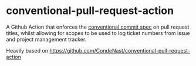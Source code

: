 # conventional-pull-request-action

A Github Action that enforces the [conventional commit spec](https://www.conventionalcommits.org/en/v1.0.0/#specification) on pull request titles, whilst allowing for scopes to be used to log ticket numbers from issue and project management tracker.

Heavily based on https://github.com/CondeNast/conventional-pull-request-action
